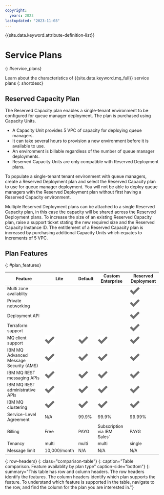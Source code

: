 ```yaml
---
copyright:
  years: 2023
lastupdated: "2023-11-08"
---
```


{{site.data.keyword.attribute-definition-list}}

# Service Plans
{: #service_plans}

Learn about the characteristics of {{site.data.keyword.mq_full}} service plans
{: shortdesc}

## Reserved Capacity Plan

The Reserved Capacity plan enables a single-tenant environment to be configured for queue manager deployment. The plan is purchased using Capacity Units.

- A Capacity Unit provides 5 VPC of capacity for deploying queue managers.
- It can take several hours to provision a new environment before it is available to use.
- An environment is billable regardless of the number of queue manager deployments.
- Reserved Capacity Units are only compatible with Reserved Deployment plans.

To populate a single-tenant tenant environment with queue managers, create a Reserved Deployment plan and select the Reserved Capacity plan to use for queue manager deployment. You will not be able to deploy queue managers with the Reserved Deployment plan without first having a Reserved Capacity environment.

Multiple Reserved Deployment plans can be attached to a single Reserved Capacity plan, in this case the capacity will be shared across the Reserved Deployment plans. To increase the size of an existing Reserved Capacity plan, raise a support ticket stating the new required size and the Reserved Capacity Instance ID. The entitlement of a Reserved Capacity plan is increased by purchasing additional Capacity Units which equates to increments of 5 VPC.

## Plan Features
{: #plan_features}

|  Feature | Lite | Default | Custom Enterprise | Reserved Deployment |
|----------|------|---------|-------------------|---------------------|
| Multi zone availablity |  |  |  | ![Checkmark icon](../images/checkmark-icon.svg) |
| Private networking |  |  |  | ![Checkmark icon](../images/checkmark-icon.svg) |
| Deployment API |  |  |  | ![Checkmark icon](../images/checkmark-icon.svg) |
| Terraform support |  |  |  | ![Checkmark icon](../images/checkmark-icon.svg) |
| MQ client support | ![Checkmark icon](../images/checkmark-icon.svg) | ![Checkmark icon](../images/checkmark-icon.svg) | ![Checkmark icon](../images/checkmark-icon.svg) | ![Checkmark icon](../images/checkmark-icon.svg) |
| IBM MQ Advanced Message Security (AMS) | ![Checkmark icon](../images/checkmark-icon.svg) | ![Checkmark icon](../images/checkmark-icon.svg) | ![Checkmark icon](../images/checkmark-icon.svg) | ![Checkmark icon](../images/checkmark-icon.svg) |
| IBM MQ REST messaging APIs  | ![Checkmark icon](../images/checkmark-icon.svg) | ![Checkmark icon](../images/checkmark-icon.svg) | ![Checkmark icon](../images/checkmark-icon.svg) | ![Checkmark icon](../images/checkmark-icon.svg) |
| IBM MQ REST administrative APIs  | ![Checkmark icon](../images/checkmark-icon.svg) | ![Checkmark icon](../images/checkmark-icon.svg) | ![Checkmark icon](../images/checkmark-icon.svg) | ![Checkmark icon](../images/checkmark-icon.svg) |
| IBM MQ clustering | ![Checkmark icon](../images/checkmark-icon.svg) | ![Checkmark icon](../images/checkmark-icon.svg) | ![Checkmark icon](../images/checkmark-icon.svg) | ![Checkmark icon](../images/checkmark-icon.svg) |
| Service-Level Agreement | N/A | 99.9% | 99.9% | 99.99% |
| Billing | Free | PAYG | Subscription via IBM Sales' | PAYG |
| Tenancy | multi | multi | multi | single |
| Message limit | 10,000/month | N/A | N/A | N/A |
{: row-headers}
{: class="comparison-table"}
{: caption="Table comparison. Feature availablity by plan type" caption-side="bottom"}
{: summary="This table has row and column headers. The row headers identify the features. The column headers identify which plan supports the feature. To understand which feature is supported in the table, navigate to the row, and find the column for the plan you are interested in."}


